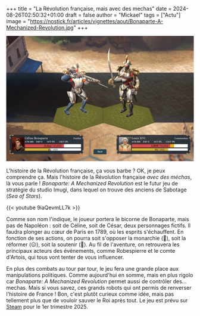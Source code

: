 +++
title = "La Révolution française, mais avec des mechas"
date = 2024-08-26T02:50:32+01:00
draft = false
author = "Mickael"
tags = ["Actu"]
image = "https://nostick.fr/articles/vignettes/aout/Bonaparte-A-Mechanized-Revolution.jpg"
+++

![Texte Alternative](Bonaparte-A-Mechanized-Revolution.jpg "")

L'histoire de la Révolution française, ça vous barbe ? OK, je peux comprendre ça. Mais l'histoire de la Révolution française *avec des méchas*, là vous parle ! *Bonaparte: A Mechanized Revolution* est le futur jeu de stratégie du studio Imugi, dans lequel on trouve des anciens de Sabotage (*Sea of Stars*).

{{< youtube 9iaQevmLL7k >}} 

Comme son nom l'indique, le joueur portera le bicorne de Bonaparte, mais pas de Napoléon : soit de Céline, soit de César, deux personnages fictifs. Il faudra plonger au cœur de Paris en 1789, où les esprits s'échauffent. En fonction de ses actions, on pourra soit s'opposer la monarchie (🤘), soit la réformer (😑), soit la soutenir (🫠). Au fil de l'aventure, on retrouvera les principaux acteurs des événements, comme Robespierre et le comte d'Artois, qui tous vont tenter de vous influencer.

En plus des combats au tour par tour, le jeu fera une grande place aux manipulations politiques. Comme aujourd'hui en somme, mais en plus rigolo car *Bonaparte: A Mechanized Revolution* permet aussi de contrôler des… mechas. Mais si vous savez, ces grands robots qui ont permis de renverser l'histoire de France ! Bon, c'est plutôt curieux comme idée, mais pas tellement plus que de vouloir sauver le Roi après tout. Le jeu est prévu sur [Steam](https://store.steampowered.com/app/2560340/Bonaparte__A_Mechanized_Revolution/) pour le 1er trimestre 2025.